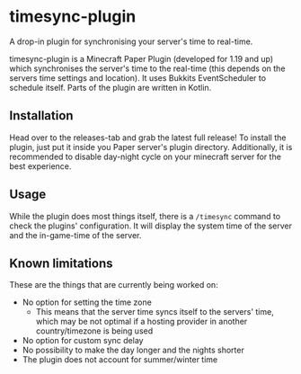 # timesync-plugin
A drop-in plugin for synchronising your server's time to real-time.

timesync-plugin is a Minecraft Paper Plugin (developed for 1.19 and up) which synchronises the server's time to the real-time (this depends on the servers time settings and location). 
It uses Bukkits EventScheduler to schedule itself. Parts of the plugin are written in Kotlin.

## Installation
Head over to the releases-tab and grab the latest full release! To install the plugin, just put it inside you Paper server's plugin directory. 
Additionally, it is recommended to disable day-night cycle on your minecraft server for the best experience.

## Usage
While the plugin does most things itself, there is a `/timesync` command to check the plugins' configuration. 
It will display the system time of the server and the in-game-time of the server.

## Known limitations
These are the things that are currently being worked on:
- No option for setting the time zone
  - This means that the server time syncs itself to the servers' time, which may be not optimal if a hosting provider in another country/timezone is being used
- No option for custom sync delay
- No possibility to make the day longer and the nights shorter
- The plugin does not account for summer/winter time
